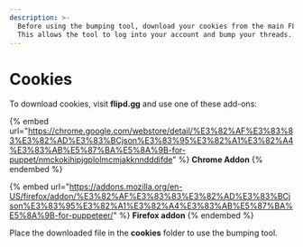 ```yaml
---
description: >-
  Before using the bumping tool, download your cookies from the main FLIPD site.
  This allows the tool to log into your account and bump your threads.
---
```


# Cookies

To download cookies, visit **flipd.gg** and use one of these add-ons:

{% embed url="https://chrome.google.com/webstore/detail/%E3%82%AF%E3%83%83%E3%82%AD%E3%83%BCjson%E3%83%95%E3%82%A1%E3%82%A4%E3%83%AB%E5%87%BA%E5%8A%9B-for-puppet/nmckokihipjgplolmcmjakknndddifde" %}
**Chrome Addon**
{% endembed %}

{% embed url="https://addons.mozilla.org/en-US/firefox/addon/%E3%82%AF%E3%83%83%E3%82%AD%E3%83%BCjson%E3%83%95%E3%82%A1%E3%82%A4%E3%83%AB%E5%87%BA%E5%8A%9B-for-puppeteer/" %}
**Firefox addon**
{% endembed %}

Place the downloaded file in the **cookies** folder to use the bumping tool.

